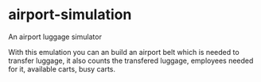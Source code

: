 # airport-simulation
An airport luggage simulator

With this emulation you can an build an airport belt which is needed to transfer luggage, it also counts the transfered luggage, employees needed for it, available carts, busy carts.
